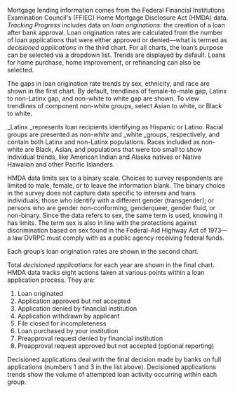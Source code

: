 Mortgage lending information comes from the Federal Financial Institutions Examination Council's (FFIEC) Home Mortgage Disclosure Act (HMDA) data. _Tracking Progress_ includes data on _loan originations_: the creation of a loan after bank approval. Loan origination rates are calculated from the number of loan applications that were either approved or denied—what is termed as _decisioned applications_ in the third chart. For all charts, the loan’s purpose can be selected via a dropdown list. Trends are displayed by default. Loans for home purchase, home improvement, or refinancing can also be selected.

The gaps in loan origination rate trends by sex, ethnicity, and race are shown in the first chart. By default, trendlines of female-to-male gap, Latinx to non-Latinx gap, and non-white to white gap are shown. To view trendlines of component non-white groups, select Asian to white, or Black to white. 

_Latinx _represents loan recipients identifying as Hispanic or Latino. Racial groups are presented as _non-white_ and _white _groups, respectively, and contain both Latinx and non-Latinx populations. Races included as non-white are Black, Asian, and populations that were too small to show individual trends, like American Indian and Alaska natives or Native Hawaiian and other Pacific Islanders.

HMDA data limits sex to a binary scale. Choices to survey respondents are limited to male, female, or to leave the information blank. The binary choice in the survey does not capture data specific to intersex and trans individuals; those who identify with a different gender (transgender); or persons who are gender non-conforming, genderqueer, gender fluid, or non-binary. Since the data refers to sex, the same term is used, knowing it has limits. The term sex is also in line with the protections against discrimination based on sex found in the Federal-Aid Highway Act of 1973—a law DVRPC must comply with as a public agency receiving federal funds.

Each group’s loan origination rates are shown in the second chart.

Total _decisioned applications_  for each year are shown in the final chart. HMDA data tracks eight actions taken at various points within a loan application process. They are:

1. Loan originated
2. Application approved but not accepted
3. Application denied by financial institution
4. Application withdrawn by applicant
5. File closed for incompleteness
6. Loan purchased by your institution
7. Preapproval request denied by financial institution
8. Preapproval request approved but not accepted (optional reporting)

Decisioned applications deal with the final decision made by banks on full applications (numbers 1 and 3 in the list above). Decisioned applications trends show the volume of attempted loan activity occurring within each group.